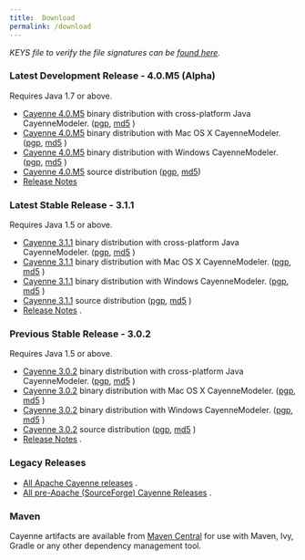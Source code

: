 ```yaml
---
title:  Download
permalink: /download
---
```


_KEYS file to verify the file signatures can be [found here](http://www.apache.org/dist/cayenne/KEYS)._

### Latest Development Release - 4.0.M5 (Alpha)

Requires Java 1.7 or above.

* [Cayenne 4.0.M5](http://www.apache.org/dyn/closer.lua/cayenne/4.0.M5/cayenne-4.0.M5.tar.gz)
 binary distribution with cross-platform Java CayenneModeler. 
([pgp](http://www.apache.org/dist/cayenne/4.0.M5/cayenne-4.0.M5.tar.gz.asc), [md5](http://www.apache.org/dist/cayenne/4.0.M5/cayenne-4.0.M5.tar.gz.md5)
)
* [Cayenne 4.0.M5](http://www.apache.org/dyn/closer.lua/cayenne/4.0.M5/cayenne-4.0.M5-macosx.dmg)
 binary distribution with Mac OS X CayenneModeler. 
([pgp](http://www.apache.org/dist/cayenne/4.0.M5/cayenne-4.0.M5-macosx.dmg.asc), [md5](http://www.apache.org/dist/cayenne/4.0.M5/cayenne-4.0.M5-macosx.dmg.md5)
)
* [Cayenne 4.0.M5](http://www.apache.org/dyn/closer.lua/cayenne/4.0.M5/cayenne-4.0.M5-win.zip)
 binary distribution with Windows CayenneModeler. 
([pgp](http://www.apache.org/dist/cayenne/4.0.M5/cayenne-4.0.M5-win.zip.asc), [md5](http://www.apache.org/dist/cayenne/4.0.M5/cayenne-4.0.M5-win.zip.md5)
)
* [Cayenne 4.0.M5](http://www.apache.org/dyn/closer.lua/cayenne/4.0.M5/cayenne-4.0.M5-src.tar.gz)
 source distribution
([pgp](http://www.apache.org/dist/cayenne/4.0.M5/cayenne-4.0.M5-src.tar.gz.asc), [md5](http://www.apache.org/dist/cayenne/4.0.M5/cayenne-4.0.M5-src.tar.gz.md5))
* [Release Notes](https://raw.githubusercontent.com/apache/cayenne/4.0.M5/docs/doc/src/main/resources/RELEASE-NOTES.txt)


### Latest Stable Release - 3.1.1

Requires Java 1.5 or above.

* [Cayenne 3.1.1](http://www.apache.org/dyn/closer.lua/cayenne/cayenne-parent-3.1.1/cayenne-3.1.1.tar.gz)
 binary distribution with cross-platform Java CayenneModeler. 
([pgp](http://www.apache.org/dist/cayenne/cayenne-parent-3.1.1/cayenne-3.1.1.tar.gz.asc), [md5](http://www.apache.org/dist/cayenne/cayenne-parent-3.1.1/cayenne-3.1.1.tar.gz.md5)
)
* [Cayenne 3.1.1](http://www.apache.org/dyn/closer.lua/cayenne/cayenne-parent-3.1.1/cayenne-3.1.1-macosx.dmg)
 binary distribution with Mac OS X CayenneModeler. 
([pgp](http://www.apache.org/dist/cayenne/cayenne-parent-3.1.1/cayenne-3.1.1-macosx.dmg.asc), [md5](http://www.apache.org/dist/cayenne/cayenne-parent-3.1.1/cayenne-3.1.1-macosx.dmg.md5)
)
* [Cayenne 3.1.1](http://www.apache.org/dyn/closer.lua/cayenne/cayenne-parent-3.1.1/cayenne-3.1.1-win.zip)
 binary distribution with Windows CayenneModeler. 
([pgp](http://www.apache.org/dist/cayenne/cayenne-parent-3.1.1/cayenne-3.1.1-win.zip.asc), [md5](http://www.apache.org/dist/cayenne/cayenne-parent-3.1.1/cayenne-3.1.1-win.zip.md5)
)
* [Cayenne 3.1.1](http://www.apache.org/dyn/closer.lua/cayenne/cayenne-parent-3.1.1/cayenne-3.1.1-src.tar.gz)
 source distribution
([pgp](http://www.apache.org/dist/cayenne/cayenne-parent-3.1.1/cayenne-3.1.1-src.tar.gz.asc), [md5](http://www.apache.org/dist/cayenne/cayenne-parent-3.1.1/cayenne-3.1.1-src.tar.gz.md5)
)
* [Release Notes](https://github.com/apache/cayenne/blob/cayenne-parent-3.1.1/docs/doc/src/main/resources/RELEASE-NOTES.txt)
.

### Previous Stable Release - 3.0.2

Requires Java 1.5 or above.

* [Cayenne 3.0.2](http://www.apache.org/dyn/closer.lua/cayenne/cayenne-3.0.2.tar.gz)
 binary distribution with cross-platform Java CayenneModeler.
([pgp](http://www.apache.org/dist/cayenne/cayenne-3.0.2.tar.gz.asc), [md5](http://www.apache.org/dist/cayenne/cayenne-3.0.2.tar.gz.md5)
)
* [Cayenne 3.0.2](http://www.apache.org/dyn/closer.lua/cayenne/cayenne-3.0.2-macosx.dmg)
 binary distribution with Mac OS X CayenneModeler.
([pgp](http://www.apache.org/dist/cayenne/cayenne-3.0.2-macosx.dmg.asc), [md5](http://www.apache.org/dist/cayenne/cayenne-3.0.2-macosx.dmg.md5)
)
* [Cayenne 3.0.2](http://www.apache.org/dyn/closer.lua/cayenne/cayenne-3.0.2-win.zip)
 binary distribution with Windows CayenneModeler.
([pgp](http://www.apache.org/dist/cayenne/cayenne-3.0.2-win.zip.asc), [md5](http://www.apache.org/dist/cayenne/cayenne-3.0.2-win.zip.md5)
)
* [Cayenne 3.0.2](http://www.apache.org/dyn/closer.lua/cayenne/cayenne-3.0.2-src.tar.gz)
 source distribution
([pgp](http://www.apache.org/dist/cayenne/cayenne-3.0.2-src.tar.gz.asc), [md5](http://www.apache.org/dist/cayenne/cayenne-3.0.2-src.tar.gz.md5)
)
* [Release Notes](https://github.com/apache/cayenne/blob/3.0.2/docs/doc/src/main/resources/RELEASE-NOTES.txt)
.

### Legacy Releases

* [All Apache Cayenne releases](http://archive.apache.org/dist/cayenne/)
.
* [All pre-Apache (SourceForge) Cayenne Releases](http://sourceforge.net/project/showfiles.php?group_id=48132)
.

### Maven

Cayenne artifacts are available from [Maven Central](http://search.maven.org) for use with Maven, Ivy, Gradle or any other dependency management tool. 
